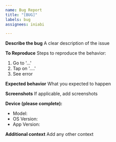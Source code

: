 ```yaml
---
name: Bug Report
title: "[BUG]"
labels: bug
assignees: iniabi

---
```


**Describe the bug**
A clear description of the issue

**To Reproduce**
Steps to reproduce the behavior:
1. Go to '...'
2. Tap on '....'
3. See error

**Expected behavior**
What you expected to happen

**Screenshots**
If applicable, add screenshots

**Device (please complete):**
 - Model: 
 - OS Version: 
 - App Version: 

**Additional context**
Add any other context